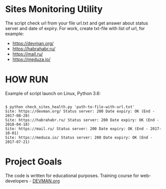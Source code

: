 # Sites Monitoring Utility

The script check url from your file url.txt and get answer about status server and date of expiry.
For work, create txt-file with list of url, for example:
- https://devman.org/
- https://habrahabr.ru/
- https://mail.ru/
- https://meduza.io/

# HOW RUN

Example of script launch on Linux, Python 3.6:

```#!bash

$ python check_sites_health.py 'puth-to-file-with-url.txt'
Site: https://devman.org/ Status server: 200 Date expiry: OK (End - 2017-08-28)
Site: https://habrahabr.ru/ Status server: 200 Date expiry: OK (End - 2018-04-18)
Site: https://mail.ru/ Status server: 200 Date expiry: OK (End - 2017-10-01)
Site: https://meduza.io/ Status server: 200 Date expiry: OK (End - 2017-07-21)
```

# Project Goals

The code is written for educational purposes. Training course for web-developers - [DEVMAN.org](https://devman.org)
